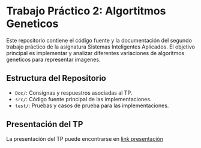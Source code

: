 # Trabajo Práctico 2: Algortitmos Geneticos

Este repositorio contiene el código fuente y la documentación del segundo trabajo práctico de la asignatura Sistemas Inteligentes Aplicados. El objetivo principal es implementar y analizar diferentes variaciones de algoritmos geneticos para representar imagenes.

## Estructura del Repositorio

- `Doc/`: Consignas y respuestros asociadas al TP.
- `src/`: Código fuente principal de las implementaciones.
- `test/`: Pruebas y casos de prueba para las implementaciones.

## Presentación del TP
La presentación del TP puede encontrarse en [link presentación](https://docs.google.com/presentation/d/1jtu6ABSW9AYIo0VpWT4_TkEVuCTRyRGwoGaxuwJGTHI/edit?usp=sharing)
